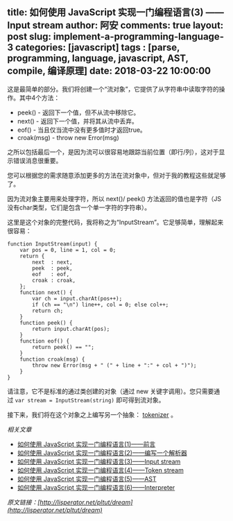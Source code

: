 title: 如何使用 JavaScript 实现一门编程语言(3) —— Input stream
author: 阿安
comments: true
layout: post
slug: implement-a-programming-language-3
categories: [javascript]
tags : [parse, programming, language, javascript, AST, compile, 编译原理]
date: 2018-03-22 10:00:00
---

这是最简单的部分。我们将创建一个“流对象”，它提供了从字符串中读取字符的操作。其中4个方法：

- peek() - 返回下一个值，但不从流中移除它。
- next() - 返回下一个值，并将其从流中丢弃。
- eof() - 当且仅当流中没有更多值时才返回true。
- croak(msg) - throw new Error(msg)

之所以包括最后一个，是因为流可以很容易地跟踪当前位置（即行/列），这对于显示错误消息很重要。

您可以根据您的需求随意添加更多的方法在流对象中，但对于我的教程这些就足够了。

因为流对象主要用来处理字符，所以 next()/ peek() 方法返回的值也是字符（JS没有char类型，它们是包含一个单一字符的字符串）。

<!-- more -->

这里是这个对象的完整代码，我将称之为“InputStream”。它足够简单，理解起来很容易：

    function InputStream(input) {
        var pos = 0, line = 1, col = 0;
        return {
            next  : next,
            peek  : peek,
            eof   : eof,
            croak : croak,
        };
        function next() {
            var ch = input.charAt(pos++);
            if (ch == "\n") line++, col = 0; else col++;
            return ch;
        }
        function peek() {
            return input.charAt(pos);
        }
        function eof() {
            return peek() == "";
        }
        function croak(msg) {
            throw new Error(msg + " (" + line + ":" + col + ")");
        }
    }

请注意，它不是标准的通过类创建的对象（通过 new 关键字调用）。您只需要通过 `var stream = InputStream(string)` 即可得到流对象。

接下来，我们将在这个对象之上编写另一个抽象： [tokenizer](/implement-a-programming-language-4) 。

_相关文章_

- [如何使用 JavaScript 实现一门编程语言(1)——前言](/implement-a-programming-language)
- [如何使用 JavaScript 实现一门编程语言(2)——编写一个解析器](/implement-a-programming-language-2)
- [如何使用 JavaScript 实现一门编程语言(3)——Input stream](/implement-a-programming-language-3)
- [如何使用 JavaScript 实现一门编程语言(4)——Token stream](/implement-a-programming-language-4)
- [如何使用 JavaScript 实现一门编程语言(5)——AST](/implement-a-programming-language-5)
- [如何使用 JavaScript 实现一门编程语言(6)——Interpreter](/implement-a-programming-language-6)



_原文链接：[http://lisperator.net/pltut/dream](http://lisperator.net/pltut/dream)_